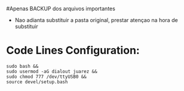 #Apenas BACKUP dos arquivos importantes

* Nao adianta substituir a pasta original, prestar atençao na hora de substituir  

# Code Lines Configuration:

```{r, engine='bash', Config_code_lines}
sudo bash &&
sudo usermod -aG dialout juarez &&
sudo chmod 777 /dev/ttyUSB0 && 
source devel/setup.bash
```
